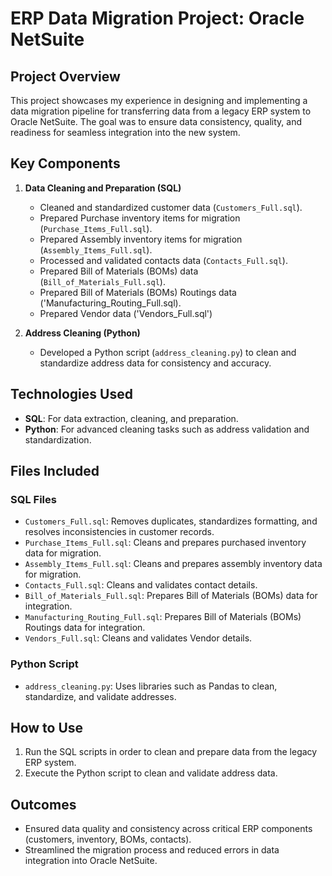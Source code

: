 # ERP Data Migration Project: Oracle NetSuite  

## Project Overview  
This project showcases my experience in designing and implementing a data migration pipeline for transferring data from a legacy ERP system to Oracle NetSuite. The goal was to ensure data consistency, quality, and readiness for seamless integration into the new system.  

## Key Components  
1. **Data Cleaning and Preparation (SQL)**  
   - Cleaned and standardized customer data (`Customers_Full.sql`).  
   - Prepared Purchase inventory items for migration (`Purchase_Items_Full.sql`).
   - Prepared Assembly inventory items for migration (`Assembly_Items_Full.sql`).    
   - Processed and validated contacts data (`Contacts_Full.sql`).  
   - Prepared Bill of Materials (BOMs) data (`Bill_of_Materials_Full.sql`).
   - Prepared Bill of Materials (BOMs) Routings data ('Manufacturing_Routing_Full.sql).
   - Prepared Vendor data ('Vendors_Full.sql') 

2. **Address Cleaning (Python)**  
   - Developed a Python script (`address_cleaning.py`) to clean and standardize address data for consistency and accuracy.  

## Technologies Used  
- **SQL**: For data extraction, cleaning, and preparation.  
- **Python**: For advanced cleaning tasks such as address validation and standardization.  

## Files Included  
### SQL Files  
- `Customers_Full.sql`: Removes duplicates, standardizes formatting, and resolves inconsistencies in customer records.  
- `Purchase_Items_Full.sql`: Cleans and prepares purchased inventory data for migration.
- `Assembly_Items_Full.sql`: Cleans and prepares assembly inventory data for migration.    
- `Contacts_Full.sql`: Cleans and validates contact details.  
- `Bill_of_Materials_Full.sql`: Prepares Bill of Materials (BOMs) data for integration.
- `Manufacturing_Routing_Full.sql`: Prepares Bill of Materials (BOMs) Routings data for integration.
- `Vendors_Full.sql`: Cleans and validates Vendor details.  
 
 

### Python Script  
- `address_cleaning.py`: Uses libraries such as Pandas to clean, standardize, and validate addresses.  

## How to Use  
1. Run the SQL scripts in order to clean and prepare data from the legacy ERP system.  
2. Execute the Python script to clean and validate address data.  

## Outcomes  
- Ensured data quality and consistency across critical ERP components (customers, inventory, BOMs, contacts).  
- Streamlined the migration process and reduced errors in data integration into Oracle NetSuite.  
